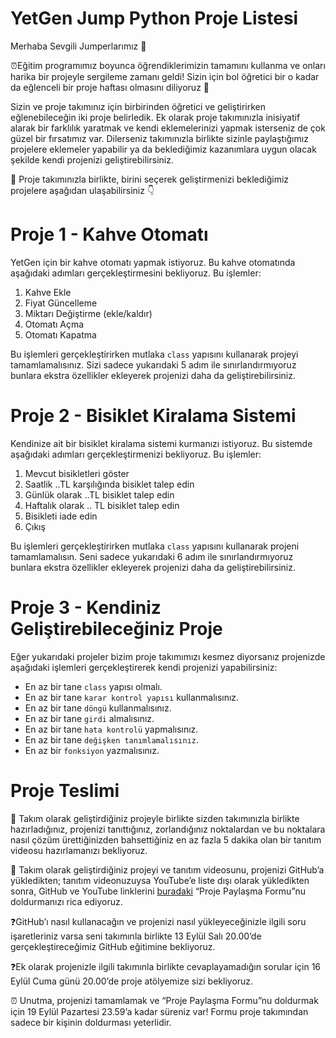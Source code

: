 # YetGen Jump Python Proje Listesi

Merhaba Sevgili Jumperlarımız 🙌

⏰Eğitim programımız boyunca öğrendiklerimizin tamamını kullanma ve onları harika bir projeyle sergileme zamanı geldi! Sizin için bol öğretici bir o kadar da eğlenceli bir proje haftası olmasını diliyoruz 🙏

Sizin ve proje takımınız için birbirinden öğretici ve geliştirirken eğlenebileceğin iki proje belirledik. Ek olarak proje takımınızla inisiyatif alarak bir farklılık yaratmak ve kendi eklemelerinizi yapmak isterseniz de çok güzel bir fırsatımız var. Dilerseniz takımınızla birlikte sizinle paylaştığımız projelere eklemeler yapabilir ya da beklediğimiz kazanımlara uygun olacak şekilde kendi projenizi geliştirebilirsiniz.

📌 Proje takımınızla birlikte, birini seçerek geliştirmenizi beklediğimiz projelere aşağıdan ulaşabilirsiniz 👇

# Proje 1 - Kahve Otomatı

YetGen için bir kahve otomatı yapmak istiyoruz. Bu kahve otomatında aşağıdaki adımları gerçekleştirmesini bekliyoruz. Bu işlemler:
1. Kahve Ekle
2. Fiyat Güncelleme
3. Miktarı Değiştirme (ekle/kaldır)
4. Otomatı Açma
5. Otomatı Kapatma

Bu işlemleri gerçekleştirirken mutlaka ```class``` yapısını kullanarak projeyi tamamlamalısınız. Sizi sadece yukarıdaki 5 adım ile sınırlandırmıyoruz bunlara ekstra özellikler ekleyerek projenizi daha da geliştirebilirsiniz.


# Proje 2 - Bisiklet Kiralama Sistemi
Kendinize ait bir bisiklet kiralama sistemi kurmanızı istiyoruz. Bu sistemde aşağıdaki adımları gerçekleştirmenizi bekliyoruz. Bu işlemler:

1. Mevcut bisikletleri göster
2. Saatlik ..TL karşılığında bisiklet talep edin
3. Günlük olarak ..TL bisiklet talep edin
4. Haftalık olarak .. TL bisiklet talep edin
5. Bisikleti iade edin
6. Çıkış

Bu işlemleri gerçekleştirirken mutlaka ```class``` yapısını kullanarak projeni tamamlamalısın. Seni sadece yukarıdaki 6 adım ile sınırlandırmıyoruz bunlara ekstra özellikler ekleyerek projenizi daha da geliştirebilirsiniz.

# Proje 3 - Kendiniz Geliştirebileceğiniz Proje

Eğer yukarıdaki projeler bizim proje takımımızı kesmez diyorsanız projenizde aşağıdaki işlemleri gerçekleştirerek kendi projenizi yapabilirsiniz:

- En az bir tane ```class``` yapısı olmalı.
- En az bir tane ```karar kontrol yapısı``` kullanmalısınız.
- En az bir tane ```döngü``` kullanmalısınız.
- En az bir tane ```girdi``` almalısınız.
- En az bir tane ```hata kontrolü``` yapmalısınız.
- En az bir tane ```değişken tanımlamalısınız```.
- En az bir ```fonksiyon``` yazmalısınız.

# Proje Teslimi

🦾 Takım olarak geliştirdiğiniz projeyle birlikte sizden takımınızla birlikte hazırladığınız, projenizi tanıttığınız, zorlandığınız noktalardan ve bu noktalara nasıl çözüm ürettiğinizden bahsettiğiniz en az fazla 5 dakika olan bir tanıtım videosu hazırlamanızı bekliyoruz.

🦾 Takım olarak geliştirdiğiniz projeyi ve tanıtım videosunu, projenizi GitHub’a yükledikten; tanıtım videonuzuysa YouTube’e liste dışı olarak yükledikten sonra, GitHub ve YouTube linklerini [buradaki](https://airtable.com/shr7E07dZPaN9w55f) “Proje Paylaşma Formu”nu doldurmanızı rica ediyoruz.

❓GitHub’ı nasıl kullanacağın ve projenizi nasıl yükleyeceğinizle ilgili soru işaretleriniz varsa seni takımınla birlikte 13 Eylül Salı 20.00’de gerçekleştireceğimiz GitHub eğitimine bekliyoruz.

❓Ek olarak projenizle ilgili takımınla birlikte cevaplayamadığın sorular için 16 Eylül Cuma günü 20.00’de proje atölyemize sizi bekliyoruz.

⏰ Unutma, projenizi tamamlamak ve “Proje Paylaşma Formu”nu doldurmak için 19 Eylül Pazartesi 23.59’a kadar süreniz var! Formu proje takımından sadece bir kişinin doldurması yeterlidir.
